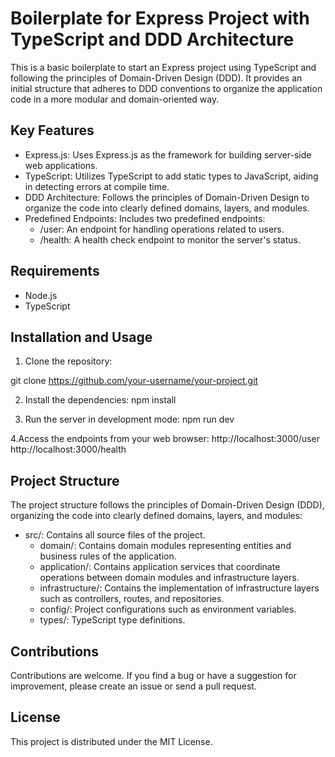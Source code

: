 # Boilerplate for Express Project with TypeScript and DDD Architecture

This is a basic boilerplate to start an Express project using TypeScript and following the principles of Domain-Driven Design (DDD). It provides an initial structure that adheres to DDD conventions to organize the application code in a more modular and domain-oriented way.

## Key Features
- Express.js: Uses Express.js as the framework for building server-side web applications.
- TypeScript: Utilizes TypeScript to add static types to JavaScript, aiding in detecting errors at compile time.
- DDD Architecture: Follows the principles of Domain-Driven Design to organize the code into clearly defined domains, layers, and modules.
- Predefined Endpoints: Includes two predefined endpoints:
    - /user: An endpoint for handling operations related to users.
    - /health: A health check endpoint to monitor the server's status.

## Requirements
- Node.js
- TypeScript

## Installation and Usage

1. Clone the repository:

git clone https://github.com/your-username/your-project.git

2. Install the dependencies:
npm install

3. Run the server in development mode:
npm run dev

4.Access the endpoints from your web browser:
http://localhost:3000/user
http://localhost:3000/health

## Project Structure

The project structure follows the principles of Domain-Driven Design (DDD), organizing the code into clearly defined domains, layers, and modules:

- src/: Contains all source files of the project.
    - domain/: Contains domain modules representing entities and business rules of the application.
    - application/: Contains application services that coordinate operations between domain modules and infrastructure layers.
    - infrastructure/: Contains the implementation of infrastructure layers such as controllers, routes, and repositories.
    - config/: Project configurations such as environment variables.
    - types/: TypeScript type definitions.

## Contributions
Contributions are welcome. If you find a bug or have a suggestion for improvement, please create an issue or send a pull request.

## License
This project is distributed under the MIT License.